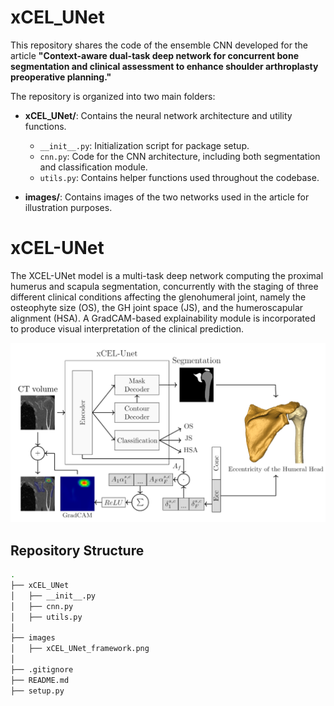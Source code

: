 # xCEL_UNet

This repository shares the code of the ensemble CNN developed for the article **"Context-aware dual-task deep network for concurrent
bone segmentation and clinical assessment to enhance shoulder arthroplasty preoperative planning."**

The repository is organized into two main folders:

- **xCEL_UNet/**: Contains the neural network architecture and utility functions.
  - `__init__.py`: Initialization script for package setup.
  - `cnn.py`: Code for the CNN architecture, including both segmentation and classification module.
  - `utils.py`: Contains helper functions used throughout the codebase.
  
- **images/**: Contains images of the two networks used in the article for illustration purposes.

# xCEL-UNet

The XCEL-UNet model is a multi-task deep network computing the proximal humerus and scapula segmentation, concurrently with the staging of three different clinical conditions affecting the glenohumeral joint, namely the osteophyte size (OS), the GH joint space (JS), and the humeroscapular alignment (HSA). A GradCAM-based explainability module is incorporated to produce visual interpretation of the clinical
prediction.

![xCEL-UNet architecture](images/xCEL_UNET_framework.png)

## Repository Structure

```bash
.
├── xCEL_UNet
│   ├── __init__.py
│   ├── cnn.py
│   ├── utils.py
│
├── images
│   ├── xCEL_UNet_framework.png
│
├── .gitignore
├── README.md
├── setup.py
    

 
